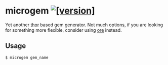 # microgem [![[version]](https://badge.fury.io/rb/microgem.svg)](http://badge.fury.io/rb/microgem)

Yet another [thor](http://whatisthor.com/) based gem generator. Not much options, if you are looking for something more flexible, consider using [ore](https://github.com/ruby-ore/ore) instead.


## Usage

    $ microgem gem_name

